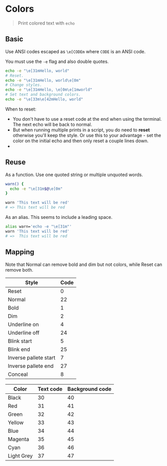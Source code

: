 # Colors
> Print colored text with `echo`


## Basic

Use ANSI codes escaped as `\e[CODEm` where `CODE` is an ANSI code.

You must use the `-e` flag and also double quotes.

```sh
echo -e "\e[31mHello, world"
# Reset.
echo -e "\e[31mHello, world\e[0m"
# Change styles.
echo -e "\e[31mHello, \e[0m\e[1mworld"
# Set text and background colors.
echo -e "\e[33m\e[42mHello, world"
```

When to reset:

- You don't have to use a reset code at the end when using the terminal. The next echo will be back to normal.
- But when running multiple prints in a script, you do need to **reset** otherwise you'll keep the style. Or use this to your advantage - set the color on the initial echo and then only reset a couple lines down.
-

## Reuse

As a function. Use one quoted string or multiple unquoted words.

```sh
warn() {
  echo -e "\e[31m$@\e[0m"
}

warn 'This text will be red'
# => This text will be red
```

As an alias. This seems to include a leading space.

```sh
alias warn='echo -e "\e[31m"'
warn 'This text will be red'
# =>  This text will be red
```


## Mapping

Note that Normal can remove bold and dim but not colors, while Reset can remove both.

| Style                 | Code |
| --------------------- | ---- |
| Reset                 | 0    |
| Normal                | 22   |
| Bold                  | 1    |
| Dim                   | 2    |
| Underline on          | 4    |
| Underline off         | 24   |
| Blink start           | 5    |
| Blink end             | 25   |
| Inverse pallete start | 7    |
| Inverse pallete end   | 27   |
| Conceal               | 8    |


| Color      | Text code | Background code |
| ---------- | --------- | --------------- |
| Black      | 30        | 40              |
| Red        | 31        | 41              |
| Green      | 32        | 42              |
| Yellow     | 33        | 43              |
| Blue       | 34        | 44              |
| Magenta    | 35        | 45              |
| Cyan       | 36        | 46              |
| Light Grey | 37        | 47              |
